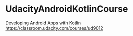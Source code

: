 # UdacityAndroidKotlinCourse
Developing Android Apps with Kotlin
https://classroom.udacity.com/courses/ud9012
